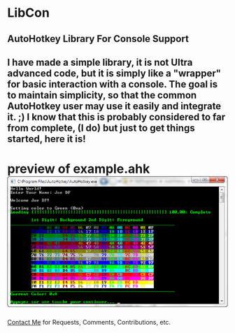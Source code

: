 LibCon
======================================================
AutoHotkey Library For Console Support
------------------------------------------------
I have made a simple library, it is not Ultra advanced code, but it is simply like a "wrapper" for basic interaction with a console.
The goal is to maintain simplicity, so that the common AutoHotkey user may use it easily and integrate it. ;)
I know that this is probably considered to far from complete, (I do) but just to get things started, here it is!
------------------------------------------------
preview of example.ahk ![Preview](preview.png "Preview")
======================================================
[Contact Me](mailto:joedf@users.sourceforge.net) for Requests, Comments, Contributions, etc.